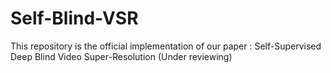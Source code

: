 # Self-Blind-VSR
This repository is the official implementation of our paper : Self-Supervised Deep Blind Video Super-Resolution (Under reviewing)
